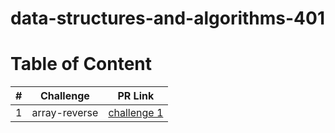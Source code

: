 # data-structures-and-algorithms-401

# Table of Content 

|#|Challenge|PR Link|
|----|-----|-------|
|1|array-reverse|[challenge 1](./array_rever/README.md)|